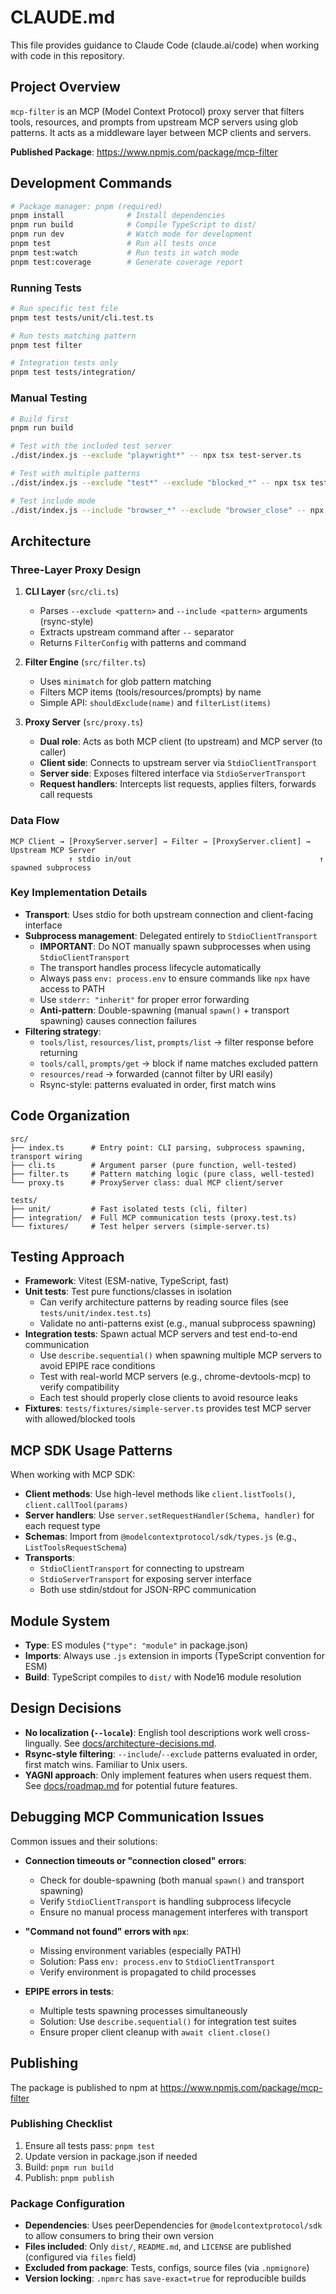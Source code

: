 # CLAUDE.md

This file provides guidance to Claude Code (claude.ai/code) when working with code in this repository.

## Project Overview

`mcp-filter` is an MCP (Model Context Protocol) proxy server that filters tools, resources, and prompts from upstream MCP servers using glob patterns. It acts as a middleware layer between MCP clients and servers.

**Published Package**: https://www.npmjs.com/package/mcp-filter

## Development Commands

```bash
# Package manager: pnpm (required)
pnpm install              # Install dependencies
pnpm run build            # Compile TypeScript to dist/
pnpm run dev              # Watch mode for development
pnpm test                 # Run all tests once
pnpm test:watch           # Run tests in watch mode
pnpm test:coverage        # Generate coverage report
```

### Running Tests

```bash
# Run specific test file
pnpm test tests/unit/cli.test.ts

# Run tests matching pattern
pnpm test filter

# Integration tests only
pnpm test tests/integration/
```

### Manual Testing

```bash
# Build first
pnpm run build

# Test with the included test server
./dist/index.js --exclude "playwright*" -- npx tsx test-server.ts

# Test with multiple patterns
./dist/index.js --exclude "test*" --exclude "blocked_*" -- npx tsx test-server.ts

# Test include mode
./dist/index.js --include "browser_*" --exclude "browser_close" -- npx tsx test-server.ts
```

## Architecture

### Three-Layer Proxy Design

1. **CLI Layer** (`src/cli.ts`)

   - Parses `--exclude <pattern>` and `--include <pattern>` arguments (rsync-style)
   - Extracts upstream command after `--` separator
   - Returns `FilterConfig` with patterns and command

2. **Filter Engine** (`src/filter.ts`)

   - Uses `minimatch` for glob pattern matching
   - Filters MCP items (tools/resources/prompts) by name
   - Simple API: `shouldExclude(name)` and `filterList(items)`

3. **Proxy Server** (`src/proxy.ts`)
   - **Dual role**: Acts as both MCP client (to upstream) and MCP server (to caller)
   - **Client side**: Connects to upstream server via `StdioClientTransport`
   - **Server side**: Exposes filtered interface via `StdioServerTransport`
   - **Request handlers**: Intercepts list requests, applies filters, forwards call requests

### Data Flow

```
MCP Client → [ProxyServer.server] → Filter → [ProxyServer.client] → Upstream MCP Server
             ↑ stdio in/out                                          ↑ spawned subprocess
```

### Key Implementation Details

- **Transport**: Uses stdio for both upstream connection and client-facing interface
- **Subprocess management**: Delegated entirely to `StdioClientTransport`
  - **IMPORTANT**: Do NOT manually spawn subprocesses when using `StdioClientTransport`
  - The transport handles process lifecycle automatically
  - Always pass `env: process.env` to ensure commands like `npx` have access to PATH
  - Use `stderr: "inherit"` for proper error forwarding
  - **Anti-pattern**: Double-spawning (manual `spawn()` + transport spawning) causes connection failures
- **Filtering strategy**:
  - `tools/list`, `resources/list`, `prompts/list` → filter response before returning
  - `tools/call`, `prompts/get` → block if name matches excluded pattern
  - `resources/read` → forwarded (cannot filter by URI easily)
  - Rsync-style: patterns evaluated in order, first match wins

## Code Organization

```
src/
├── index.ts      # Entry point: CLI parsing, subprocess spawning, transport wiring
├── cli.ts        # Argument parser (pure function, well-tested)
├── filter.ts     # Pattern matching logic (pure class, well-tested)
└── proxy.ts      # ProxyServer class: dual MCP client/server

tests/
├── unit/         # Fast isolated tests (cli, filter)
├── integration/  # Full MCP communication tests (proxy.test.ts)
└── fixtures/     # Test helper servers (simple-server.ts)
```

## Testing Approach

- **Framework**: Vitest (ESM-native, TypeScript, fast)
- **Unit tests**: Test pure functions/classes in isolation
  - Can verify architecture patterns by reading source files (see `tests/unit/index.test.ts`)
  - Validate no anti-patterns exist (e.g., manual subprocess spawning)
- **Integration tests**: Spawn actual MCP servers and test end-to-end communication
  - Use `describe.sequential()` when spawning multiple MCP servers to avoid EPIPE race conditions
  - Test with real-world MCP servers (e.g., chrome-devtools-mcp) to verify compatibility
  - Each test should properly close clients to avoid resource leaks
- **Fixtures**: `tests/fixtures/simple-server.ts` provides test MCP server with allowed/blocked tools

## MCP SDK Usage Patterns

When working with MCP SDK:

- **Client methods**: Use high-level methods like `client.listTools()`, `client.callTool(params)`
- **Server handlers**: Use `server.setRequestHandler(Schema, handler)` for each request type
- **Schemas**: Import from `@modelcontextprotocol/sdk/types.js` (e.g., `ListToolsRequestSchema`)
- **Transports**:
  - `StdioClientTransport` for connecting to upstream
  - `StdioServerTransport` for exposing server interface
  - Both use stdin/stdout for JSON-RPC communication

## Module System

- **Type**: ES modules (`"type": "module"` in package.json)
- **Imports**: Always use `.js` extension in imports (TypeScript convention for ESM)
- **Build**: TypeScript compiles to `dist/` with Node16 module resolution

## Design Decisions

- **No localization (`--locale`)**: English tool descriptions work well cross-lingually. See [docs/architecture-decisions.md](docs/architecture-decisions.md).
- **Rsync-style filtering**: `--include`/`--exclude` patterns evaluated in order, first match wins. Familiar to Unix users.
- **YAGNI approach**: Only implement features when users request them. See [docs/roadmap.md](docs/roadmap.md) for potential future features.

## Debugging MCP Communication Issues

Common issues and their solutions:

- **Connection timeouts or "connection closed" errors**:
  - Check for double-spawning (both manual `spawn()` and transport spawning)
  - Verify `StdioClientTransport` is handling subprocess lifecycle
  - Ensure no manual process management interferes with transport

- **"Command not found" errors with `npx`**:
  - Missing environment variables (especially PATH)
  - Solution: Pass `env: process.env` to `StdioClientTransport`
  - Verify environment is propagated to child processes

- **EPIPE errors in tests**:
  - Multiple tests spawning processes simultaneously
  - Solution: Use `describe.sequential()` for integration test suites
  - Ensure proper client cleanup with `await client.close()`

## Publishing

The package is published to npm at https://www.npmjs.com/package/mcp-filter

### Publishing Checklist

1. Ensure all tests pass: `pnpm test`
2. Update version in package.json if needed
3. Build: `pnpm run build`
4. Publish: `pnpm publish`

### Package Configuration

- **Dependencies**: Uses peerDependencies for `@modelcontextprotocol/sdk` to allow consumers to bring their own version
- **Files included**: Only `dist/`, `README.md`, and `LICENSE` are published (configured via `files` field)
- **Excluded from package**: Tests, configs, source files (via `.npmignore`)
- **Version locking**: `.npmrc` has `save-exact=true` for reproducible builds
